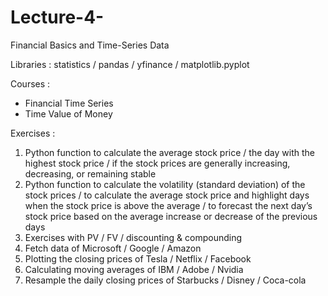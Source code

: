 # Lecture-4-

 Financial Basics and Time-Series Data

 Libraries : statistics / pandas / yfinance / matplotlib.pyplot

 Courses : 
 - Financial Time Series
 - Time Value of Money

 Exercises : 
 1) Python function to calculate the average stock price / the day with the highest stock price / if the stock prices are generally increasing, decreasing, or remaining stable
 2) Python function to calculate the volatility (standard deviation) of the stock prices / to calculate the average stock price and highlight days when the stock price is above the average / to forecast the next day’s stock price based on the average increase or decrease of the previous days 
3) Exercises with PV / FV / discounting & compounding
4) Fetch data of Microsoft / Google / Amazon
5) Plotting the closing prices of Tesla / Netflix / Facebook
6) Calculating moving averages of IBM / Adobe / Nvidia
7) Resample the daily closing prices of Starbucks / Disney / Coca-cola 
